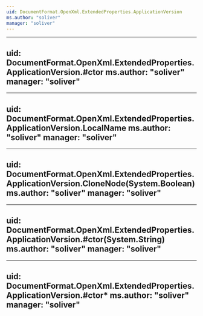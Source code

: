 ```yaml
---
uid: DocumentFormat.OpenXml.ExtendedProperties.ApplicationVersion
ms.author: "soliver"
manager: "soliver"
---
```


---
uid: DocumentFormat.OpenXml.ExtendedProperties.ApplicationVersion.#ctor
ms.author: "soliver"
manager: "soliver"
---

---
uid: DocumentFormat.OpenXml.ExtendedProperties.ApplicationVersion.LocalName
ms.author: "soliver"
manager: "soliver"
---

---
uid: DocumentFormat.OpenXml.ExtendedProperties.ApplicationVersion.CloneNode(System.Boolean)
ms.author: "soliver"
manager: "soliver"
---

---
uid: DocumentFormat.OpenXml.ExtendedProperties.ApplicationVersion.#ctor(System.String)
ms.author: "soliver"
manager: "soliver"
---

---
uid: DocumentFormat.OpenXml.ExtendedProperties.ApplicationVersion.#ctor*
ms.author: "soliver"
manager: "soliver"
---
